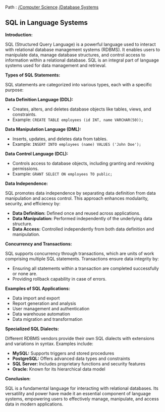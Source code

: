 Path : [/Computer Science](../../index.md) [/Database Systems](../index.md)
## SQL in Language Systems

**Introduction:**

SQL (Structured Query Language) is a powerful language used to interact with relational database management systems (RDBMS). It enables users to manipulate data, manage database structures, and control access to information within a relational database. SQL is an integral part of language systems used for data management and retrieval.

**Types of SQL Statements:**

SQL statements are categorized into various types, each with a specific purpose:

**Data Definition Language (DDL):**

- Creates, alters, and deletes database objects like tables, views, and constraints.
- Example: `CREATE TABLE employees (id INT, name VARCHAR(50));`

**Data Manipulation Language (DML):**

- Inserts, updates, and deletes data from tables.
- Example: `INSERT INTO employees (name) VALUES ('John Doe');` 

**Data Control Language (DCL):**

- Controls access to database objects, including granting and revoking permissions.
- Example: `GRANT SELECT ON employees TO public;`

**Data Independence:**

SQL promotes data independence by separating data definition from data manipulation and access control. This approach enhances modularity, security, and efficiency by:

- **Data Definition:** Defined once and reused across applications.
- **Data Manipulation:** Performed independently of the underlying data structure.
- **Data Access:** Controlled independently from both data definition and manipulation.


**Concurrency and Transactions:**

SQL supports concurrency through transactions, which are units of work comprising multiple SQL statements. Transactions ensure data integrity by:

- Ensuring all statements within a transaction are completed successfully or none are.
- Providing rollback capability in case of errors.

**Examples of SQL Applications:**

- Data import and export
- Report generation and analysis
- User management and authentication
- Data warehouse automation
- Data migration and transformation


**Specialized SQL Dialects:**

Different RDBMS vendors provide their own SQL dialects with extensions and variations in syntax. Examples include:

- **MySQL:** Supports triggers and stored procedures
- **PostgreSQL:** Offers advanced data types and constraints
- **SQL Server:** Includes proprietary functions and security features
- **Oracle:** Known for its hierarchical data model


**Conclusion:**

SQL is a fundamental language for interacting with relational databases. Its versatility and power have made it an essential component of language systems, empowering users to effectively manage, manipulate, and access data in modern applications.
